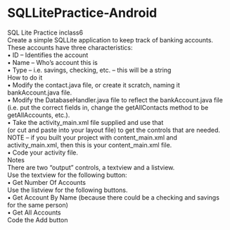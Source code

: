 # SQLLitePractice-Android
SQL Lite Practice inclass6 <br>
Create a simple SQLLite application to keep track of banking accounts.  <br> 
These accounts have three characteristics: <br>
• ID – Identifies the account <br>
• Name – Who’s account this is <br>
• Type – i.e. savings, checking, etc. – this will be a string <br>
How to do it <br>
• Modify the contact.java file, or create it scratch, naming it bankAccount.java file. <br>
• Modify the DatabaseHandler.java file to reflect the bankAccount.java file  <br>
(i.e. put the correct fields in, change the getAllContacts method to be getAllAccounts, etc.). <br>
• Take the activity_main.xml file supplied and use that  <br>
(or cut and paste into your layout file) to get the controls that are needed.  <br> 
NOTE – if you built your project with content_main.xml and activity_main.xml, then this is your content_main.xml file. <br>
• Code your activity file. <br>
Notes <br>
There are two “output” controls, a textview and a listview.  <br>
Use the textview for the following button: <br>
• Get Number Of Accounts <br>
Use the listview for the following buttons. <br>
• Get Account By Name (because there could be a checking and savings for the same person) <br>
• Get All Accounts <br>
Code the Add button <br>
